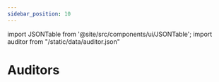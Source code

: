 ```yaml
---
sidebar_position: 10
---
```


import JSONTable from '@site/src/components/ui/JSONTable';
import auditor from "/static/data/auditor.json"

# Auditors


<JSONTable theadData={Object.keys(auditor[0])} tbodyData={auditor}/>
